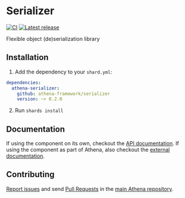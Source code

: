 # Serializer

[![CI](https://github.com/athena-framework/athena/workflows/CI/badge.svg)](https://github.com/athena-framework/athena/actions/workflows/ci.yml)
[![Latest release](https://img.shields.io/github/release/athena-framework/serializer.svg)](https://github.com/athena-framework/serializer/releases)

Flexible object (de)serialization library


## Installation

1. Add the dependency to your `shard.yml`:

```yaml
dependencies:
  athena-serializer:
    github: athena-framework/serializer
    version: ~> 0.2.0
```

2. Run `shards install`

## Documentation

If using the component on its own, checkout the [API documentation](https://athenaframework.org/Serializer).
If using the component as part of Athena, also checkout the [external documentation](https://athenaframework.org/components/serializer).

## Contributing

[Report issues](https://github.com/athena-framework/athena/issues) and send [Pull Requests](https://github.com/athena-framework/athena/pulls) in the [main Athena repository](https://github.com/athena-framework/athena).
